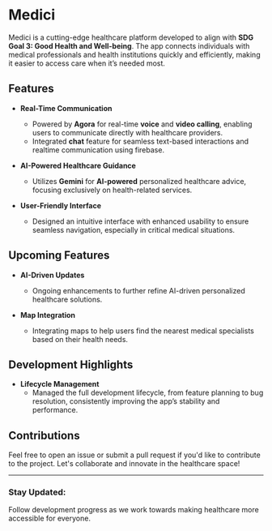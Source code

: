 # Medici

Medici is a cutting-edge healthcare platform developed to align with **SDG Goal 3: Good Health and Well-being**. The app connects individuals with medical professionals and health institutions quickly and efficiently, making it easier to access care when it’s needed most.

## Features

- **Real-Time Communication**  
  - Powered by **Agora** for real-time **voice** and **video calling**, enabling users to communicate directly with healthcare providers.
  - Integrated **chat** feature for seamless text-based interactions and realtime communication using firebase.

- **AI-Powered Healthcare Guidance**  
  - Utilizes **Gemini** for **AI-powered** personalized healthcare advice, focusing exclusively on health-related services.

- **User-Friendly Interface**  
  - Designed an intuitive interface with enhanced usability to ensure seamless navigation, especially in critical medical situations.

## Upcoming Features

- **AI-Driven Updates**  
  - Ongoing enhancements to further refine AI-driven personalized healthcare solutions.

- **Map Integration**  
  - Integrating maps to help users find the nearest medical specialists based on their health needs.

## Development Highlights

- **Lifecycle Management**  
  - Managed the full development lifecycle, from feature planning to bug resolution, consistently improving the app’s stability and performance.

## Contributions

Feel free to open an issue or submit a pull request if you'd like to contribute to the project. Let's collaborate and innovate in the healthcare space!

---

### Stay Updated:
Follow development progress as we work towards making healthcare more accessible for everyone.
